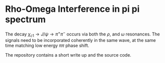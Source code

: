 # Rho-Omega Interference in pi pi spectrum

The decay $\chi_{c1}\to J/\psi\to \pi^+\pi^-$ occurs via both the $\rho$, and $\omega$ resonances. The signals need to be incorporated coherently in the same wave,
at the same time matching low energy $\pi\pi$ phase shift.

The repository contains a short write up and the source code.